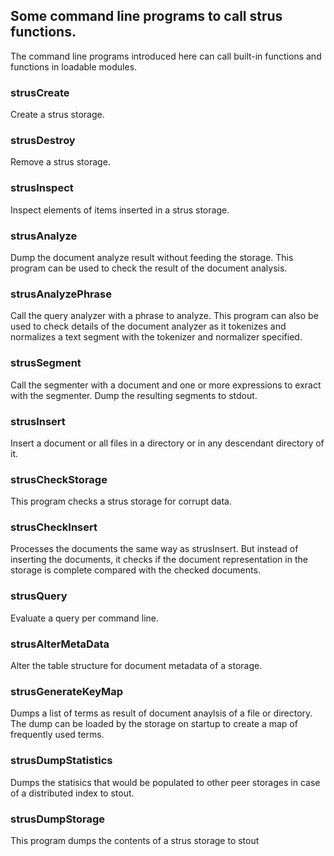 ## Some command line programs to call strus functions.
The command line programs introduced here can call built-in functions and functions in loadable modules.

### strusCreate
Create a strus storage.

### strusDestroy
Remove a strus storage.

### strusInspect
Inspect elements of items inserted in a strus storage.

### strusAnalyze
Dump the document analyze result without feeding the storage. This program can be used to check the result of the document analysis.

### strusAnalyzePhrase
Call the query analyzer with a phrase to analyze. This program can also be used to check details of the document analyzer as it tokenizes and normalizes a text segment with the tokenizer and normalizer specified.

### strusSegment
Call the segmenter with a document and one or more expressions to exract with the segmenter. Dump the resulting segments to stdout.

### strusInsert
Insert a document or all files in a directory or in any descendant directory of it.

### strusCheckStorage
This program checks a strus storage for corrupt data.

### strusCheckInsert
Processes the documents the same way as strusInsert. But instead of inserting the documents, it checks if the document representation in the storage is complete compared with the checked documents.

### strusQuery
Evaluate a query per command line.

### strusAlterMetaData
Alter the table structure for document metadata of a storage.

### strusGenerateKeyMap
Dumps a list of terms as result of document anaylsis of a file or directory. The dump can be loaded by the storage on startup to create a map of frequently used terms.

### strusDumpStatistics
Dumps the statisics that would be populated to other peer storages in case of a distributed index to stout. 

### strusDumpStorage
This program dumps the contents of a strus storage to stout

